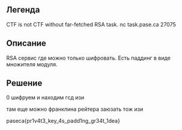 ## Легенда
CTF is not CTF without far-fetched RSA task.
nc task.pase.ca 27075
## Описание
RSA сервис где можно только шифровать. Есть паддинг в виде множителя модуля.
## Решение
0 шифруем и находим гсд изи

там еще можно франклина рейтера заюзать тож изи

paseca{pr1v4t3_key_4s_padd1ng_gr34t_1dea}
